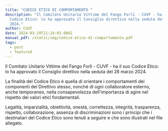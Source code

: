 ```yaml
---
title: "CODICE ETICO DI COMPORTAMENTO "
description: "Il Comitato Unitario Vittime del Fango Forlì - CUVF - ha il suo
  Codice Etico: lo ha approvato il Consiglio direttivo nella seduta del 28 marzo
  2024."
author: CUVF
date: 2024-03-29T21:24:03.086Z
manual_pdf: /static/img/codice-etico-di-comportamento.pdf
tags:
  - post
  - featured
---
```

Il Comitato Unitario Vittime del Fango Forlì - CUVF - ha il suo Codice Etico: lo ha approvato il Consiglio direttivo nella seduta del 28 marzo 2024.

La finalità del Codice Etico è quella di orientare i comportamenti dei componenti del Direttivo stesso, nonché di ogni collaboratore esterno, anche temporaneo, nella consapevolezza dell'importanza di agire nel rispetto dei valori etici fondamentali.

Legalità, imparzialità, obiettività, onestà, correttezza, integrità, trasparenza, rispetto, collaborazione, assenza di discriminazioni sono i principi che i destinatari del Codice Etico sono tenuti a seguire e che sono illustrati nel file allegato.